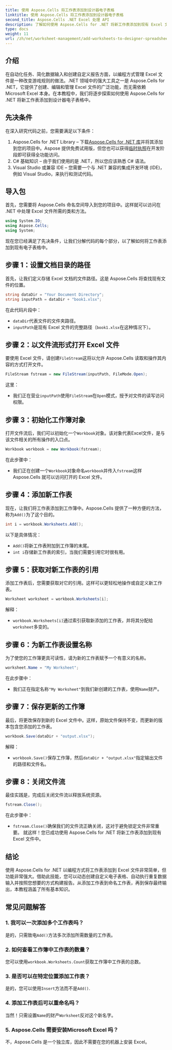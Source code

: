 ```yaml
---
title: 使用 Aspose.Cells 将工作表添加到设计器电子表格
linktitle: 使用 Aspose.Cells 将工作表添加到设计器电子表格
second_title: Aspose.Cells .NET Excel 处理 API
description: 了解如何使用 Aspose.Cells for .NET 将新工作表添加到现有 Excel 文件。分步指南包含示例、常见问题解答等，可简化您的编码任务。
type: docs
weight: 11
url: /zh/net/worksheet-management/add-worksheets-to-designer-spreadsheet/
---
```

## 介绍
在自动化任务、简化数据输入和创建自定义报告方面，以编程方式管理 Excel 文件是一种改变游戏规则的做法。.NET 领域中的强大工具之一是 Aspose.Cells for .NET，它提供了创建、编辑和管理 Excel 文件的广泛功能，而无需依赖 Microsoft Excel 本身。在本教程中，我们将逐步探索如何使用 Aspose.Cells for .NET 将新工作表添加到设计器电子表格中。
## 先决条件
在深入研究代码之前，您需要满足以下条件：
1.  Aspose.Cells for .NET Library – 下载[Aspose.Cells for .NET 库](https://releases.aspose.com/cells/net/)并将其添加到您的项目中。Aspose 提供免费试用版，但您也可以获得[临时执照](https://purchase.aspose.com/temporary-license/)在开发阶段即可获得全功能访问。
2. C# 基础知识 – 由于我们使用的是 .NET，所以您应该熟悉 C# 语法。
3. Visual Studio 或兼容 IDE – 您需要一个与 .NET 兼容的集成开发环境 (IDE)，例如 Visual Studio，来执行和测试代码。
## 导入包
首先，您需要将 Aspose.Cells 命名空间导入到您的项目中。这样就可以访问在 .NET 中处理 Excel 文件所需的类和方法。
```csharp
using System.IO;
using Aspose.Cells;
using System;
```
现在您已经满足了先决条件，让我们分解代码的每个部分，以了解如何将工作表添加到现有电子表格中。
## 步骤 1：设置文档目录的路径
首先，让我们定义存储 Excel 文档的文件路径。这是 Aspose.Cells 将查找现有文件的位置。
```csharp
string dataDir = "Your Document Directory";
string inputPath = dataDir + "book1.xlsx";
```
在此代码片段中：
- `dataDir`代表文件的文件夹路径。
- `inputPath`是现有 Excel 文件的完整路径（`book1.xlsx`在这种情况下）。
## 步骤 2：以文件流形式打开 Excel 文件
要使用 Excel 文件，请创建`FileStream`这将以允许 Aspose.Cells 读取和操作其内容的方式打开文件。
```csharp
FileStream fstream = new FileStream(inputPath, FileMode.Open);
```
这里：
- 我们正在营业`inputPath`使用`FileStream`在`Open`模式，授予对文件的读写访问权限。
## 步骤 3：初始化工作簿对象
打开文件流后，我们可以初始化一个`Workbook`对象。该对象代表Excel文件，是与该文件相关的所有操作的入口点。
```csharp
Workbook workbook = new Workbook(fstream);
```
在此步骤中：
- 我们正在创建一个`Workbook`对象命名`workbook`并传入`fstream`这样 Aspose.Cells 就可以访问打开的 Excel 文件。
## 步骤 4：添加新工作表
现在，让我们将工作表添加到工作簿中。Aspose.Cells 提供了一种方便的方法，称为`Add()`为了这个目的。
```csharp
int i = workbook.Worksheets.Add();
```
以下是具体情况：
- `Add()`将新工作表附加到工作簿的末尾。
- `int i`存储新工作表的索引，当我们需要引用它时很有用。
## 步骤 5：获取对新工作表的引用
添加工作表后，您需要获取对它的引用。这样可以更轻松地操作或自定义新工作表。
```csharp
Worksheet worksheet = workbook.Worksheets[i];
```
解释：
- `workbook.Worksheets[i]`通过索引获取新添加的工作表，并将其分配给`worksheet`多变的。
## 步骤 6：为新工作表设置名称
为了使您的工作簿更具可读性，请为新的工作表赋予一个有意义的名称。
```csharp
worksheet.Name = "My Worksheet";
```
在此步骤中：
- 我们正在指定名称`"My Worksheet"`到我们新创建的工作表，使用`Name`财产。
## 步骤 7：保存更新的工作簿
最后，将更改保存到新的 Excel 文件中。这样，原始文件保持不变，而更新的版本包含您添加的工作表。
```csharp
workbook.Save(dataDir + "output.xlsx");
```
解释：
- `workbook.Save()`保存工作簿，然后`dataDir + "output.xlsx"`指定输出文件的路径和文件名。
## 步骤 8：关闭文件流
最佳实践是，完成后关闭文件流以释放系统资源。
```csharp
fstream.Close();
```
在此步骤中：
- `fstream.Close()`确保我们的文件流正确关闭，这对于避免锁定文件非常重要。
就这样！您已成功使用 Aspose.Cells for .NET 将新工作表添加到现有 Excel 文件中。
## 结论
使用 Aspose.Cells for .NET 以编程方式将工作表添加到 Excel 文件非常简单，但功能非常强大。借助此技能，您可以动态创建自定义电子表格、自动执行重复数据输入并按照您想要的方式构建报告。从添加工作表到命名工作表，再到保存最终输出，本教程涵盖了所有基本知识。
## 常见问题解答
### 1. 我可以一次添加多个工作表吗？
是的，只需致电`Add()`方法多次添加所需数量的工作表。
### 2. 如何查看工作簿中工作表的数量？
您可以使用`workbook.Worksheets.Count`获取工作簿中工作表的总数。
### 3. 是否可以在特定位置添加工作表？
是的，您可以使用`Insert`方法而不是`Add()`.
### 4. 添加工作表后可以重命名吗？
当然！只需设置`Name`的财产`Worksheet`反对这个新名字。
### 5. Aspose.Cells 需要安装Microsoft Excel 吗？
不，Aspose.Cells 是一个独立库，因此不需要在您的机器上安装 Excel。
